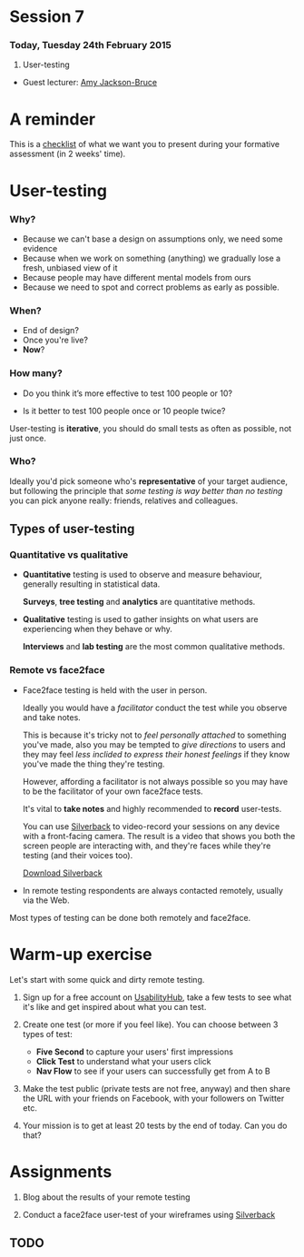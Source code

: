 # Session 7

### Today, Tuesday 24th February 2015

1. User-testing	
* Guest lecturer: [Amy Jackson-Bruce](https://www.linkedin.com/in/amyjacksonbruce)	
	
# A reminder
	
This is a [checklist](https://github.com/RavensbourneWebMedia/WEB14204/blob/master/sessions/session-09.md#checklist-for-presentations) of what we want you to present during your formative assessment (in 2 weeks' time).


# User-testing

### Why?

* Because we can't base a design on assumptions only, we need some evidence
* Because when we work on something (anything) we gradually lose a fresh, unbiased view of it
* Because people may have different mental models from ours
* Because we need to spot and correct problems as early as possible.

### When?

* End of design?
* Once you're live?
* **Now**?

### How many?

* Do you think it’s more effective to test 100 people or 10?

* Is it better to test 100 people once or 10 people twice? 

<!-- Test many times, few people at a time -->

User-testing is **iterative**, you should do small tests as often as possible, not just once.

### Who?

Ideally you'd pick someone who's **representative** of your target audience, but following the principle that *some testing is way better than no testing* you can pick anyone really: friends, relatives and colleagues.


## Types of user-testing

### Quantitative vs qualitative

* **Quantitative** testing is used to observe and measure behaviour, generally resulting in statistical data. 

	**Surveys**, **tree testing** and **analytics** are quantitative methods. 

* **Qualitative** testing is used to gather insights on what users are experiencing when they behave or why.

	**Interviews** and **lab testing** are the most common qualitative methods. 	

### Remote vs face2face

* Face2face testing is held with the user in person. 

	Ideally you would have a *facilitator* conduct the test while you observe and take notes. 

	This is because it's tricky not to *feel personally attached* to something you've made, also you may be tempted to *give directions* to users and they may feel *less inclided to express their honest feelings* if they know you've made the thing they're testing. 

	However, affording a facilitator is not always possible so you may have to be the facilitator of your own face2face tests.

	It's vital to **take notes** and highly recommended to **record** user-tests. 

	You can use [Silverback](http://silverbackapp.com) to video-record your sessions on any device with a front-facing camera. The result is a video that shows you both the screen people are interacting with, and they're faces while they're testing (and their voices too).

	[Download Silverback](http://silverback.s3.amazonaws.com/silverback2.zip)

* In remote testing respondents are always contacted remotely, usually via the Web.


Most types of testing can be done both remotely and face2face.


# Warm-up exercise

Let's start with some quick and dirty remote testing.

1. Sign up for a free account on [UsabilityHub](https://usabilityhub.com/?r=30141), take a few tests to see what it's like and get inspired about what you can test. 

2. Create one test (or more if you feel like). You can choose between 3 types of test:

	* **Five Second** to capture your users' first impressions
	* **Click Test** to understand what your users click
	* **Nav Flow** to see if your users can successfully get from A to B

3. Make the test public (private tests are not free, anyway) and then share the URL with your friends on Facebook, with your followers on Twitter etc. 

4. Your mission is to get at least 20 tests by the end of today. Can you do that?

	
# Assignments

1. Blog about the results of your remote testing

2. Conduct a face2face user-test of your wireframes using [Silverback](http://silverbackapp.com/)



## TODO

